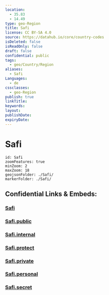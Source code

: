 ```yaml
---
location:
  - 35.83
  - 14.49
type: geo-Region
title: Safi
license: CC BY-SA 4.0
source: https://datahub.io/core/country-codes
isDeleted: false
isReadOnly: false
draft: false
confidential: public
tags:
  - geo/Country/Region
aliases:
  - Safi
Languages:
  - de
cssclasses:
  - geo-Region
publish: true
linkTitle:
keywords:
layout:
publishDate:
expiryDate:
---
```


# Safi

```leaflet
id: Safi
zoomFeatures: true 
minZoom: 2 
maxZoom: 18
geojsonFolder: ./Safi/
markerFolder: ./Safi/
```


## Confidential Links & Embeds: 

### [Safi](/_Standards/Earth/Continent/Europe/Europe~South/Malta/Regions~Malta/Nofsinhar/counties~Nofsinhar/Safi.md) 

### [Safi.public](/_public/Earth/Continent/Europe/Europe~South/Malta/Regions~Malta/Nofsinhar/counties~Nofsinhar/Safi.public.md) 

### [Safi.internal](/_internal/Earth/Continent/Europe/Europe~South/Malta/Regions~Malta/Nofsinhar/counties~Nofsinhar/Safi.internal.md) 

### [Safi.protect](/_protect/Earth/Continent/Europe/Europe~South/Malta/Regions~Malta/Nofsinhar/counties~Nofsinhar/Safi.protect.md) 

### [Safi.private](/_private/Earth/Continent/Europe/Europe~South/Malta/Regions~Malta/Nofsinhar/counties~Nofsinhar/Safi.private.md) 

### [Safi.personal](/_personal/Earth/Continent/Europe/Europe~South/Malta/Regions~Malta/Nofsinhar/counties~Nofsinhar/Safi.personal.md) 

### [Safi.secret](/_secret/Earth/Continent/Europe/Europe~South/Malta/Regions~Malta/Nofsinhar/counties~Nofsinhar/Safi.secret.md)

